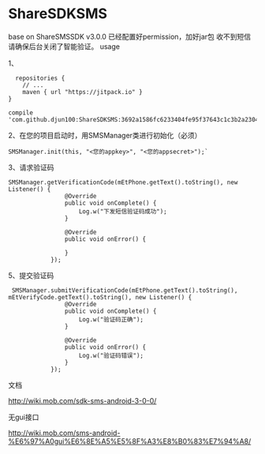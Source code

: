 # ShareSDKSMS
base on ShareSMSSDK v3.0.0
已经配置好permission，加好jar包
收不到短信请确保后台关闭了智能验证。
usage

1、

      repositories {
        // ...
        maven { url "https://jitpack.io" }
    }

    compile 'com.github.djun100:ShareSDKSMS:3692a1586fc6233404fe95f37643c1c3b2a23041'
2、在您的项目启动时，用SMSManager类进行初始化（必须）

    SMSManager.init(this, "<您的appkey>", "<您的appsecret>");`

3、请求验证码

    SMSManager.getVerificationCode(mEtPhone.getText().toString(), new Listener() {
                    @Override
                    public void onComplete() {
                        Log.w("下发短信验证码成功");
                    }

                    @Override
                    public void onError() {

                    }
                });

5、提交验证码

     SMSManager.submitVerificationCode(mEtPhone.getText().toString(), mEtVerifyCode.getText().toString(), new Listener() {
                    @Override
                    public void onComplete() {
                        Log.w("验证码正确");
                    }

                    @Override
                    public void onError() {
                        Log.w("验证码错误");
                    }
                });

文档

http://wiki.mob.com/sdk-sms-android-3-0-0/

无gui接口

http://wiki.mob.com/sms-android-%E6%97%A0gui%E6%8E%A5%E5%8F%A3%E8%B0%83%E7%94%A8/
